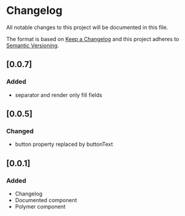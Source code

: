 # Changelog
All notable changes to this project will be documented in this file.

The format is based on [Keep a Changelog](http://keepachangelog.com/en/1.0.0/)
and this project adheres to [Semantic Versioning](http://semver.org/spec/v2.0.0.html).

## [0.0.7]

### Added
- separator and render only fill fields

## [0.0.5]

### Changed
- button property replaced by buttonText

## [0.0.1]

### Added
- Changelog
- Documented component
- Polymer component
